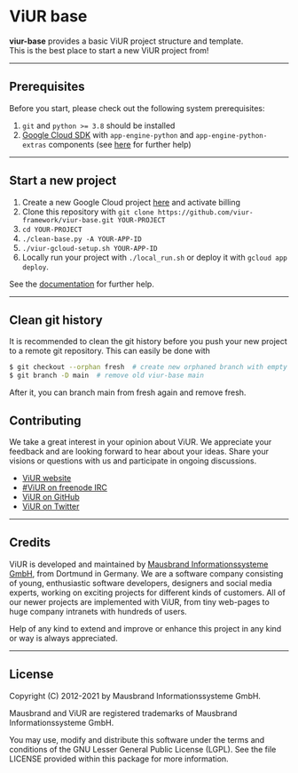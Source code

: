 # ViUR base

**viur-base** provides a basic ViUR project structure and template.<br>
This is the best place to start a new ViUR project from!

---

## Prerequisites

Before you start, please check out the following system prerequisites:

1. `git` and `python >= 3.8` should be installed
2. [Google Cloud SDK](https://cloud.google.com/sdk/docs/install) with `app-engine-python` and `app-engine-python-extras` components (see [here](https://docs.viur.dev/latest/start.html#prerequisites) for further help)

---

## Start a new project

1. Create a new Google Cloud project [here](https://console.cloud.google.com/projectcreate) and activate billing
2. Clone this repository with `git clone https://github.com/viur-framework/viur-base.git YOUR-PROJECT`
3. `cd YOUR-PROJECT`
4. `./clean-base.py -A YOUR-APP-ID`
5. `./viur-gcloud-setup.sh YOUR-APP-ID`
6. Locally run your project with `./local_run.sh` or deploy it with `gcloud app deploy`.

See the [documentation](https://docs.viur.dev/latest/start.html#first-startup) for further help.

---

## Clean git history

It is recommended to clean the git history before you push your new project to a remote git repository. This can easily be done with

```bash
$ git checkout --orphan fresh  # create new orphaned branch with empty history
$ git branch -D main  # remove old viur-base main
```

After it, you can branch main from fresh again and remove fresh.

## Contributing

We take a great interest in your opinion about ViUR. We appreciate your feedback and are looking forward to hear about your ideas. Share your visions or questions with us and participate in ongoing discussions.

- [ViUR website](https://www.viur.dev)
- [#ViUR on freenode IRC](https://webchat.freenode.net/?channels=viur)
- [ViUR on GitHub](https://github.com/viur-framework)
- [ViUR on Twitter](https://twitter.com/weloveViUR)

---

## Credits

ViUR is developed and maintained by [Mausbrand Informationssysteme GmbH](https://www.mausbrand.de/en), from Dortmund in Germany. We are a software company consisting of young, enthusiastic software developers, designers and social media experts, working on exciting projects for different kinds of customers. All of our newer projects are implemented with ViUR, from tiny web-pages to huge company intranets with hundreds of users.

Help of any kind to extend and improve or enhance this project in any kind or way is always appreciated.

---

## License

Copyright (C) 2012-2021 by Mausbrand Informationssysteme GmbH.

Mausbrand and ViUR are registered trademarks of Mausbrand Informationssysteme GmbH.

You may use, modify and distribute this software under the terms and conditions of the GNU Lesser General Public License (LGPL).
See the file LICENSE provided within this package for more information.
